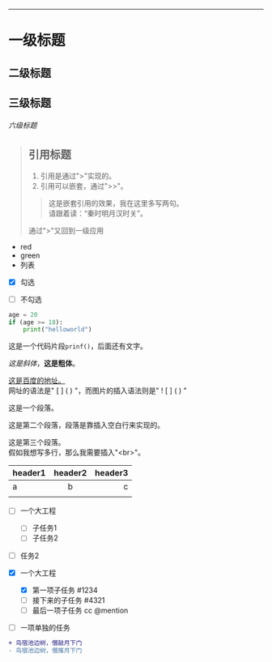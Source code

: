***

# 一级标题

## 二级标题

## 三级标题

###### 六级标题


> ##  引用标题 
> 1. 引用是通过"\>"实现的。
> 2. 引用可以嵌套，通过"\>\>"。
>> 这是嵌套引用的效果，我在这里多写两句。<br>请跟着读：“秦时明月汉时关”。
>
> 通过"\>"又回到一级应用


- red
- green
- 列表
- [x] 勾选
- [ ] 不勾选


```python
age = 20
if (age >= 18):
    print("helloworld")
```

这是一个代码片段`prinf()`，后面还有文字。

*这是斜体*，**这是粗体**。

[这是百度的地址。](www.baidu.com "百度一下，你就知道")<br>网址的语法是" \[ \] \( \) "，而图片的插入语法则是" \! \[ \] \( \) "



这是一个段落。

这是第二个段落，段落是靠插入空白行来实现的。

这是第三个段落。<br>假如我想写多行，那么我需要插入"\<br\>"。


header1 | header2 | header3
:-------- | :--------: | --------:
a | b | c
| | |

- [ ] 一个大工程
	+ [ ] 子任务1
	+ [ ] 子任务2
- [ ] 任务2

- [X] 一个大工程
  - [X] 第一项子任务 #1234
  - [ ] 接下来的子任务 #4321
  - [ ] 最后一项子任务 cc @mention
- [ ] 一项单独的任务


```diff
+ 鸟宿池边树，僧敲月下门
- 鸟宿池边树，僧推月下门
```





